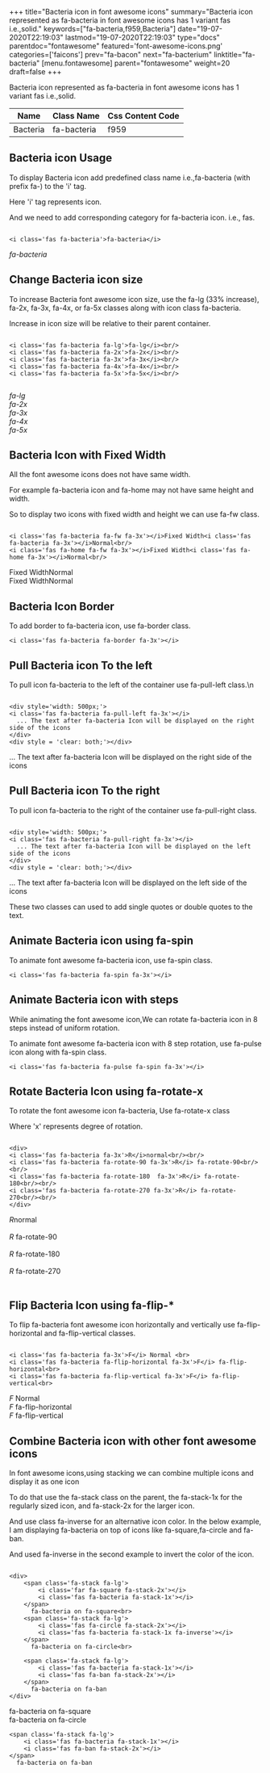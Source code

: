 +++
title="Bacteria icon in font awesome icons"
summary="Bacteria icon represented as fa-bacteria in font awesome icons has 1 variant fas i.e.,solid."
keywords=["fa-bacteria,f959,Bacteria"]
date="19-07-2020T22:19:03"
lastmod="19-07-2020T22:19:03"
type="docs"
parentdoc="fontawesome"
featured='font-awesome-icons.png'
categories=['faicons']
prev="fa-bacon"
next="fa-bacterium"
linktitle="fa-bacteria"
[menu.fontawesome]
parent="fontawesome"
weight=20
draft=false
+++


Bacteria icon represented as fa-bacteria in font awesome icons has 1 variant fas i.e.,solid.

<div class='table-responsive'><table class='table'><thead><tr><th>Name</th><th>Class Name</th><th>Css Content Code</th></tr></thead><tbody><tr><td>Bacteria</td><td>fa-bacteria</td><td>f959</td></tr></tbody></table></div>



## Bacteria icon Usage

To display Bacteria icon add predefined class name i.e.,fa-bacteria (with prefix fa-) to the 'i' tag.

Here 'i' tag represents icon.

And we need to add corresponding category for fa-bacteria icon. i.e., fas.


```

<i class='fas fa-bacteria'>fa-bacteria</i>
```

<i class='fas fa-bacteria'>fa-bacteria</i>




## Change Bacteria icon size
To increase Bacteria font awesome icon size, use the fa-lg (33% increase), fa-2x, fa-3x, fa-4x, or fa-5x classes along with icon class fa-bacteria.

Increase in icon size will be relative to their parent container. 

```

<i class='fas fa-bacteria fa-lg'>fa-lg</i><br/>
<i class='fas fa-bacteria fa-2x'>fa-2x</i><br/>
<i class='fas fa-bacteria fa-3x'>fa-3x</i><br/>
<i class='fas fa-bacteria fa-4x'>fa-4x</i><br/>
<i class='fas fa-bacteria fa-5x'>fa-5x</i><br/>
            
```

<i class='fas fa-bacteria fa-lg'>fa-lg</i><br/>
<i class='fas fa-bacteria fa-2x'>fa-2x</i><br/>
<i class='fas fa-bacteria fa-3x'>fa-3x</i><br/>
<i class='fas fa-bacteria fa-4x'>fa-4x</i><br/>
<i class='fas fa-bacteria fa-5x'>fa-5x</i><br/>
            



## Bacteria Icon with Fixed Width 

All the font awesome icons does not have same width.

For example fa-bacteria icon and fa-home may not have same height and width.

So to display two icons with fixed width and height we can use fa-fw class.


```

<i class='fas fa-bacteria fa-fw fa-3x'></i>Fixed Width<i class='fas fa-bacteria fa-3x'></i>Normal<br/>
<i class='fas fa-home fa-fw fa-3x'></i>Fixed Width<i class='fas fa-home fa-3x'></i>Normal<br/>
```

<i class='fas fa-bacteria fa-fw fa-3x'></i>Fixed Width<i class='fas fa-bacteria fa-3x'></i>Normal<br/>
<i class='fas fa-home fa-fw fa-3x'></i>Fixed Width<i class='fas fa-home fa-3x'></i>Normal<br/>



## Bacteria Icon Border 

To add border to fa-bacteria icon, use fa-border class.


```
<i class='fas fa-bacteria fa-border fa-3x'></i>

```
<i class='fas fa-bacteria fa-border fa-3x'></i>





## Pull Bacteria icon To the left

To pull icon fa-bacteria to the left of the container use fa-pull-left class.\n

```

<div style='width: 500px;'>
<i class='fas fa-bacteria fa-pull-left fa-3x'></i>
  ... The text after fa-bacteria Icon will be displayed on the right side of the icons
</div>
<div style = 'clear: both;'></div>
```

<div style='width: 500px;'>
<i class='fas fa-bacteria fa-pull-left fa-3x'></i>
  ... The text after fa-bacteria Icon will be displayed on the right side of the icons
</div>
<div style = 'clear: both;'></div>




## Pull Bacteria icon To the right
To pull icon fa-bacteria to the right of the container use fa-pull-right class.

```

<div style='width: 500px;'>
<i class='fas fa-bacteria fa-pull-right fa-3x'></i>
  ... The text after fa-bacteria Icon will be displayed on the left side of the icons
</div>
<div style = 'clear: both;'></div>
```

<div style='width: 500px;'>
<i class='fas fa-bacteria fa-pull-right fa-3x'></i>
  ... The text after fa-bacteria Icon will be displayed on the left side of the icons
</div>
<div style = 'clear: both;'></div>

These two classes can used to add single quotes or double quotes to the text.


## Animate Bacteria icon using fa-spin
To animate font awesome fa-bacteria icon, use fa-spin class.

```
<i class='fas fa-bacteria fa-spin fa-3x'></i>
```
<i class='fas fa-bacteria fa-spin fa-3x'></i>




## Animate Bacteria icon with steps
While animating the font awesome icon,We can rotate fa-bacteria icon in 8 steps instead of uniform rotation.

To animate font awesome fa-bacteria icon with 8 step rotation, use fa-pulse icon along with fa-spin class.


```
<i class='fas fa-bacteria fa-pulse fa-spin fa-3x'></i>

```
<i class='fas fa-bacteria fa-pulse fa-spin fa-3x'></i>





## Rotate Bacteria Icon using fa-rotate-x
To rotate the font awesome icon fa-bacteria, Use fa-rotate-x class

Where 'x' represents degree of rotation.


```

<div>
<i class='fas fa-bacteria fa-3x'>R</i>normal<br/><br/>
<i class='fas fa-bacteria fa-rotate-90 fa-3x'>R</i> fa-rotate-90<br/><br/> 
<i class='fas fa-bacteria fa-rotate-180  fa-3x'>R</i> fa-rotate-180<br/><br/> 
<i class='fas fa-bacteria fa-rotate-270 fa-3x'>R</i> fa-rotate-270<br/><br/>
</div>
```

<div>
<i class='fas fa-bacteria fa-3x'>R</i>normal<br/><br/>
<i class='fas fa-bacteria fa-rotate-90 fa-3x'>R</i> fa-rotate-90<br/><br/> 
<i class='fas fa-bacteria fa-rotate-180  fa-3x'>R</i> fa-rotate-180<br/><br/> 
<i class='fas fa-bacteria fa-rotate-270 fa-3x'>R</i> fa-rotate-270<br/><br/>
</div>




## Flip Bacteria Icon using fa-flip-*
To flip fa-bacteria font awesome icon horizontally and vertically use fa-flip-horizontal and fa-flip-vertical classes. 

```

<i class='fas fa-bacteria fa-3x'>F</i> Normal <br>
<i class='fas fa-bacteria fa-flip-horizontal fa-3x'>F</i> fa-flip-horizontal<br>
<i class='fas fa-bacteria fa-flip-vertical fa-3x'>F</i> fa-flip-vertical<br>
```

<i class='fas fa-bacteria fa-3x'>F</i> Normal <br>
<i class='fas fa-bacteria fa-flip-horizontal fa-3x'>F</i> fa-flip-horizontal<br>
<i class='fas fa-bacteria fa-flip-vertical fa-3x'>F</i> fa-flip-vertical<br>




## Combine Bacteria icon with other font awesome icons
In font awesome icons,using stacking we can combine multiple icons and display it as one icon 

To do that use the fa-stack class on the parent, the fa-stack-1x for the regularly sized icon, and fa-stack-2x for the larger icon.

And use class fa-inverse for an alternative icon color. 
In the below example, I am displaying fa-bacteria on top of icons like fa-square,fa-circle and fa-ban.

And used fa-inverse in the second example to invert the color of the icon.

```

<div>
    <span class='fa-stack fa-lg'>
        <i class='far fa-square fa-stack-2x'></i>
        <i class='fas fa-bacteria fa-stack-1x'></i>
    </span>
      fa-bacteria on fa-square<br>
    <span class='fa-stack fa-lg'>
        <i class='fas fa-circle fa-stack-2x'></i>
        <i class='fas fa-bacteria fa-stack-1x fa-inverse'></i>
    </span>
      fa-bacteria on fa-circle<br>

    <span class='fa-stack fa-lg'>
        <i class='fas fa-bacteria fa-stack-1x'></i>
        <i class='fas fa-ban fa-stack-2x'></i>
    </span>
      fa-bacteria on fa-ban
</div>
```

<div>
    <span class='fa-stack fa-lg'>
        <i class='far fa-square fa-stack-2x'></i>
        <i class='fas fa-bacteria fa-stack-1x'></i>
    </span>
      fa-bacteria on fa-square<br>
    <span class='fa-stack fa-lg'>
        <i class='fas fa-circle fa-stack-2x'></i>
        <i class='fas fa-bacteria fa-stack-1x fa-inverse'></i>
    </span>
      fa-bacteria on fa-circle<br>

    <span class='fa-stack fa-lg'>
        <i class='fas fa-bacteria fa-stack-1x'></i>
        <i class='fas fa-ban fa-stack-2x'></i>
    </span>
      fa-bacteria on fa-ban
</div>






